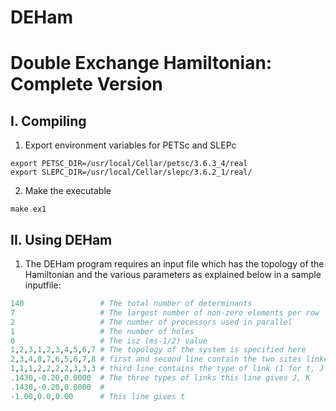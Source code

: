 # DEHam

Double Exchange Hamiltonian: Complete Version
=============================================

I. Compiling
------------

1. Export environment variables for PETSc and SLEPc
```shell
export PETSC_DIR=/usr/local/Cellar/petsc/3.6.3_4/real
export SLEPC_DIR=/usr/local/Cellar/slepc/3.6.2_1/real/
```

2. Make the executable
```shell
make ex1
```

II. Using DEHam
---------------

1. The DEHam program requires an input file which 
   has the topology of the Hamiltonian and the various parameters
   as explained below in a sample inputfile:

```python
140					# The total number of determinants
7					# The largest number of non-zero elements per row
2					# The number of processors used in parallel
1					# The number of holes
0					# The isz (ms-1/2) value
1,2,3,1,2,3,4,5,6,7	# The topology of the system is specified here
2,3,4,8,7,6,5,6,7,8	# first and second line contain the two sites linked
1,1,1,2,2,2,2,3,3,3	# third line contains the type of link (1 for t, J 2 for K and 3 for none)
.1430,-0.20,0.0000	# The three types of links this line gives J, K
.1430,-0.20,0.0000	# 
-1.00,0.0,0.00		# This line gives t
```
